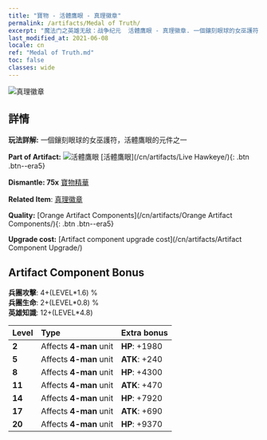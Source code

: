 ```yaml
---
title: "寶物 - 活體鷹眼 - 真理徽章"
permalink: /artifacts/Medal of Truth/
excerpt: "魔法门之英雄无敌：战争纪元  活體鷹眼 - 真理徽章. 一個鑲刻眼球的女巫護符，活體鷹眼的元件之一"
last_modified_at: 2021-06-08
locale: cn
ref: "Medal of Truth.md"
toc: false
classes: wide
---
```


 ![真理徽章](/images/t/artifact_40333.png)



## 詳情

 **玩法詳解:** 一個鑲刻眼球的女巫護符，活體鷹眼的元件之一

 **Part of Artifact:** ![活體鷹眼](/images/t/icon_artifact_33.png) [活體鷹眼](/cn/artifacts/Live Hawkeye/){: .btn .btn--era5}

 **Dismantle: 75x** [寶物精華](/cn/Items/con_905/)

 **Related Item**: [真理徽章](/cn/Items/art_134/)

 **Quality:** [Orange Artifact Components](/cn/artifacts/Orange Artifact Components/){: .btn .btn--era5}

 **Upgrade cost:** [Artifact component upgrade cost](/cn/artifacts/Artifact Component Upgrade/)

## Artifact Component Bonus

  **兵團攻擊**: 4+(LEVEL\*1.6) %<br/>**兵團生命**: 2+(LEVEL\*0.8) %<br/>**英雄知識**: 12+(LEVEL\*4.8)

  |  Level  | Type |    Extra bonus  | 
  |:--------|:-----|:----------------| 
  | **2** | Affects **4-man** unit | **HP**: +1980 | 
  | **5** | Affects **4-man** unit | **ATK**: +240 | 
  | **8** | Affects **4-man** unit | **HP**: +4300 | 
  | **11** | Affects **4-man** unit | **ATK**: +470 | 
  | **14** | Affects **4-man** unit | **HP**: +7920 | 
  | **17** | Affects **4-man** unit | **ATK**: +690 | 
  | **20** | Affects **4-man** unit | **HP**: +9370 | 

